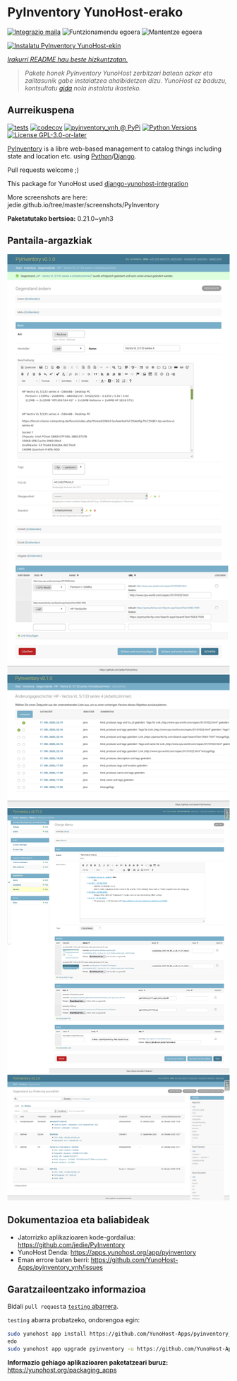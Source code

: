 <!--
Ohart ongi: README hau automatikoki sortu da <https://github.com/YunoHost/apps/tree/master/tools/readme_generator>ri esker
EZ editatu eskuz.
-->

# PyInventory YunoHost-erako

[![Integrazio maila](https://apps.yunohost.org/badge/integration/pyinventory)](https://ci-apps.yunohost.org/ci/apps/pyinventory/)
![Funtzionamendu egoera](https://apps.yunohost.org/badge/state/pyinventory)
![Mantentze egoera](https://apps.yunohost.org/badge/maintained/pyinventory)

[![Instalatu PyInventory YunoHost-ekin](https://install-app.yunohost.org/install-with-yunohost.svg)](https://install-app.yunohost.org/?app=pyinventory)

*[Irakurri README hau beste hizkuntzatan.](./ALL_README.md)*

> *Pakete honek PyInventory YunoHost zerbitzari batean azkar eta zailtasunik gabe instalatzea ahalbidetzen dizu.*
> *YunoHost ez baduzu, kontsultatu [gida](https://yunohost.org/install) nola instalatu ikasteko.*

## Aurreikuspena

[![tests](https://github.com/YunoHost-Apps/pyinventory_ynh/actions/workflows/tests.yml/badge.svg?branch=main)](https://github.com/YunoHost-Apps/pyinventory_ynh/actions/workflows/tests.yml)
[![codecov](https://codecov.io/github/jedie/pyinventory_ynh/branch/main/graph/badge.svg)](https://app.codecov.io/github/jedie/pyinventory_ynh)
[![pyinventory_ynh @ PyPi](https://img.shields.io/pypi/v/pyinventory_ynh?label=pyinventory_ynh%20%40%20PyPi)](https://pypi.org/project/pyinventory_ynh/)
[![Python Versions](https://img.shields.io/pypi/pyversions/pyinventory_ynh)](https://github.com/YunoHost-Apps/pyinventory_ynh/blob/main/pyproject.toml)
[![License GPL-3.0-or-later](https://img.shields.io/pypi/l/pyinventory_ynh)](https://github.com/YunoHost-Apps/pyinventory_ynh/blob/main/LICENSE)

[PyInventory](https://github.com/jedie/PyInventory) is a libre web-based management to catalog things including state and location etc. using [Python](https://www.python.org/)/[Django](https://www.djangoproject.com/).

Pull requests welcome ;)

This package for YunoHost used [django-yunohost-integration](https://github.com/YunoHost-Apps/django_yunohost_integration)

More screenshots are here: jedie.github.io/tree/master/screenshots/PyInventory


**Paketatutako bertsioa:** 0.21.0~ynh3

## Pantaila-argazkiak

![PyInventory(r)en pantaila-argazkia](./doc/screenshots/pyinventory_v010_screenshot_2.png)
![PyInventory(r)en pantaila-argazkia](./doc/screenshots/pyinventory_v010_screenshot_3.png)
![PyInventory(r)en pantaila-argazkia](./doc/screenshots/pyinventory_v0110_screenshot_memo_1.png)
![PyInventory(r)en pantaila-argazkia](./doc/screenshots/pyinventory_v020_screenshot_1.png)

## Dokumentazioa eta baliabideak

- Jatorrizko aplikazioaren kode-gordailua: <https://github.com/jedie/PyInventory>
- YunoHost Denda: <https://apps.yunohost.org/app/pyinventory>
- Eman errore baten berri: <https://github.com/YunoHost-Apps/pyinventory_ynh/issues>

## Garatzaileentzako informazioa

Bidali `pull request`a [`testing` abarrera](https://github.com/YunoHost-Apps/pyinventory_ynh/tree/testing).

`testing` abarra probatzeko, ondorengoa egin:

```bash
sudo yunohost app install https://github.com/YunoHost-Apps/pyinventory_ynh/tree/testing --debug
edo
sudo yunohost app upgrade pyinventory -u https://github.com/YunoHost-Apps/pyinventory_ynh/tree/testing --debug
```

**Informazio gehiago aplikazioaren paketatzeari buruz:** <https://yunohost.org/packaging_apps>
